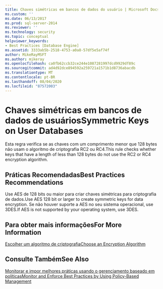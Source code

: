 ```yaml
---
title: Chaves simétricas em bancos de dados do usuário | Microsoft Docs
ms.custom: ''
ms.date: 06/13/2017
ms.prod: sql-server-2014
ms.reviewer: ''
ms.technology: security
ms.topic: conceptual
helpviewer_keywords:
- Best Practices [Database Engine]
ms.assetid: 3333ab5b-2518-4753-a0a8-57df5e5af74f
author: MikeRayMSFT
ms.author: mikeray
ms.openlocfilehash: ca0fb62ccb32ce244e1087281997dcd9929df89c
ms.sourcegitcommit: ad4d92dce894592a259721a1571b1d8736abacdb
ms.translationtype: MT
ms.contentlocale: pt-BR
ms.lasthandoff: 08/04/2020
ms.locfileid: "87572003"
---
```

# <a name="symmetric-keys-on-user-databases"></a><span data-ttu-id="e7d2f-102">Chaves simétricas em bancos de dados de usuários</span><span class="sxs-lookup"><span data-stu-id="e7d2f-102">Symmetric Keys on User Databases</span></span>
  <span data-ttu-id="e7d2f-103">Esta regra verifica se as chaves com um comprimento menor que 128 bytes não usam o algoritmo de criptografia RC2 ou RC4.</span><span class="sxs-lookup"><span data-stu-id="e7d2f-103">This rule checks whether keys that have a length of less than 128 bytes do not use the RC2 or RC4 encryption algorithm.</span></span>  
  
## <a name="best-practices-recommendations"></a><span data-ttu-id="e7d2f-104">Práticas Recomendadas</span><span class="sxs-lookup"><span data-stu-id="e7d2f-104">Best Practices Recommendations</span></span>  
 <span data-ttu-id="e7d2f-105">Use AES de 128 bits ou maior para criar chaves simétricas para criptografia de dados.</span><span class="sxs-lookup"><span data-stu-id="e7d2f-105">Use AES 128 bit or larger to create symmetric keys for data encryption.</span></span> <span data-ttu-id="e7d2f-106">Se não houver suporte a AES no seu sistema operacional, use 3DES.</span><span class="sxs-lookup"><span data-stu-id="e7d2f-106">If AES is not supported by your operating system, use 3DES.</span></span>  
  
## <a name="for-more-information"></a><span data-ttu-id="e7d2f-107">Para obter mais informações</span><span class="sxs-lookup"><span data-stu-id="e7d2f-107">For More Information</span></span>  
 [<span data-ttu-id="e7d2f-108">Escolher um algoritmo de criptografia</span><span class="sxs-lookup"><span data-stu-id="e7d2f-108">Choose an Encryption Algorithm</span></span>](../security/encryption/choose-an-encryption-algorithm.md)  
  
## <a name="see-also"></a><span data-ttu-id="e7d2f-109">Consulte Também</span><span class="sxs-lookup"><span data-stu-id="e7d2f-109">See Also</span></span>  
 [<span data-ttu-id="e7d2f-110">Monitorar e impor melhores práticas usando o gerenciamento baseado em políticas</span><span class="sxs-lookup"><span data-stu-id="e7d2f-110">Monitor and Enforce Best Practices by Using Policy-Based Management</span></span>](monitor-and-enforce-best-practices-by-using-policy-based-management.md)  
  
  

